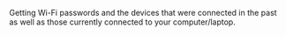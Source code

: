 Getting Wi-Fi passwords and the devices that were connected in the past as well as those currently connected to your computer/laptop.
